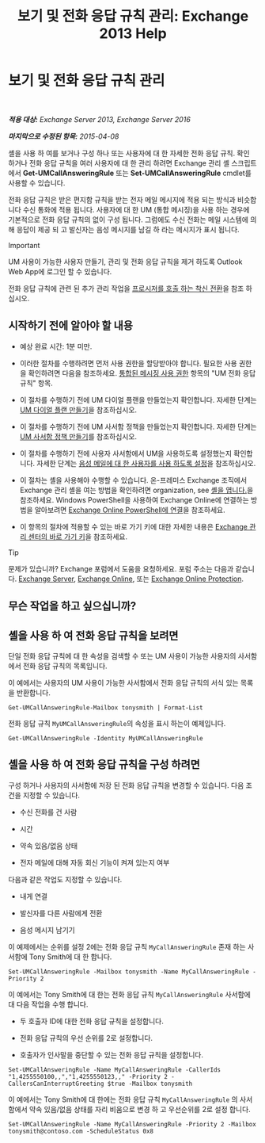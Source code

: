 ﻿---
title: '보기 및 전화 응답 규칙 관리: Exchange 2013 Help'
TOCTitle: 보기 및 전화 응답 규칙 관리
ms:assetid: de6d9fa1-7878-49a9-bddb-e3317d94f4d8
ms:mtpsurl: https://technet.microsoft.com/ko-kr/library/Dn140251(v=EXCHG.150)
ms:contentKeyID: 54651803
ms.date: 05/22/2018
mtps_version: v=EXCHG.150
ms.translationtype: MT
---

# 보기 및 전화 응답 규칙 관리

 

_**적용 대상:** Exchange Server 2013, Exchange Server 2016_

_**마지막으로 수정된 항목:** 2015-04-08_

셸을 사용 하 여를 보거나 구성 하나 또는 사용자에 대 한 자세한 전화 응답 규칙. 확인 하거나 전화 응답 규칙을 여러 사용자에 대 한 관리 하려면 Exchange 관리 셸 스크립트에서 **Get-UMCallAnsweringRule** 또는 **Set-UMCallAnsweringRule** cmdlet를 사용할 수 있습니다.

전화 응답 규칙은 받은 편지함 규칙을 받는 전자 메일 메시지에 적용 되는 방식과 비슷합니다 수신 통화에 적용 됩니다. 사용자에 대 한 UM (통합 메시징)을 사용 하는 경우에 기본적으로 전화 응답 규칙의 없이 구성 됩니다. 그럼에도 수신 전화는 메일 시스템에 의해 응답이 제공 되 고 발신자는 음성 메시지를 남길 하 라는 메시지가 표시 됩니다.


> [!IMPORTANT]
> UM 사용이 가능한 사용자 만들기, 관리 및 전화 응답 규칙을 제거 하도록 Outlook Web App에 로그인 할 수 있습니다.



전화 응답 규칙에 관련 된 추가 관리 작업을 [프로시저를 호출 하는 착신 전환](forwarding-calls-procedures-exchange-2013-help.md)을 참조 하십시오.

## 시작하기 전에 알아야 할 내용

  - 예상 완료 시간: 1분 미만.

  - 이러한 절차를 수행하려면 먼저 사용 권한을 할당받아야 합니다. 필요한 사용 권한을 확인하려면 다음을 참조하세요. [통합된 메시징 사용 권한](unified-messaging-permissions-exchange-2013-help.md) 항목의 "UM 전화 응답 규칙" 항목.

  - 이 절차를 수행하기 전에 UM 다이얼 플랜을 만들었는지 확인합니다. 자세한 단계는 [UM 다이얼 플랜 만들기](create-a-um-dial-plan-exchange-2013-help.md)을 참조하십시오.

  - 이 절차를 수행하기 전에 UM 사서함 정책을 만들었는지 확인합니다. 자세한 단계는 [UM 사서함 정책 만들기](create-a-um-mailbox-policy-exchange-2013-help.md)를 참조하십시오.

  - 이 절차를 수행하기 전에 사용자 사서함에서 UM을 사용하도록 설정했는지 확인합니다. 자세한 단계는 [음성 메일에 대 한 사용자를 사용 하도록 설정](enable-a-user-for-voice-mail-exchange-2013-help.md)을 참조하십시오.

  - 이 절차는 셸을 사용해야 수행할 수 있습니다. 온-프레미스 Exchange 조직에서 Exchange 관리 셸을 여는 방법을 확인하려면 organization, see [셸을 엽니다.](https://technet.microsoft.com/ko-kr/library/dd638134\(v=exchg.150\))을 참조하세요. Windows PowerShell을 사용하여 Exchange Online에 연결하는 방법을 알아보려면 [Exchange Online PowerShell에 연결](https://go.microsoft.com/fwlink/p/?linkid=396554)을 참조하세요.

  - 이 항목의 절차에 적용할 수 있는 바로 가기 키에 대한 자세한 내용은 [Exchange 관리 센터의 바로 가기 키](keyboard-shortcuts-in-the-exchange-admin-center-exchange-online-protection-help.md)을 참조하세요.


> [!TIP]
> 문제가 있습니까? Exchange 포럼에서 도움을 요청하세요. 포럼 주소는 다음과 같습니다. <A href="https://go.microsoft.com/fwlink/p/?linkid=60612">Exchange Server</A>, <A href="https://go.microsoft.com/fwlink/p/?linkid=267542">Exchange Online</A>, 또는 <A href="https://go.microsoft.com/fwlink/p/?linkid=285351">Exchange Online Protection</A>.



## 무슨 작업을 하고 싶으십니까?

## 셸을 사용 하 여 전화 응답 규칙을 보려면

단일 전화 응답 규칙에 대 한 속성을 검색할 수 또는 UM 사용이 가능한 사용자의 사서함에서 전화 응답 규칙의 목록입니다.

이 예에서는 사용자의 UM 사용이 가능한 사서함에서 전화 응답 규칙의 서식 있는 목록을 반환합니다.

    Get-UMCallAnsweringRule-Mailbox tonysmith | Format-List

전화 응답 규칙 `MyUMCallAnsweringRule`의 속성을 표시 하는이 예제입니다.

    Get-UMCallAnsweringRule -Identity MyUMCallAnsweringRule

## 셸을 사용 하 여 전화 응답 규칙을 구성 하려면

구성 하거나 사용자의 사서함에 저장 된 전화 응답 규칙을 변경할 수 있습니다. 다음 조건을 지정할 수 있습니다.

  - 수신 전화를 건 사람

  - 시간

  - 약속 있음/없음 상태

  - 전자 메일에 대해 자동 회신 기능이 켜져 있는지 여부

다음과 같은 작업도 지정할 수 있습니다.

  - 내게 연결

  - 발신자를 다른 사람에게 전환

  - 음성 메시지 남기기

이 예제에서는 순위를 설정 2에는 전화 응답 규칙 `MyCallAnsweringRule` 존재 하는 사서함에 Tony Smith에 대 한 합니다.

    Set-UMCallAnsweringRule -Mailbox tonysmith -Name MyCallAnsweringRule -Priority 2

이 예에서는 Tony Smith에 대 한는 전화 응답 규칙 `MyCallAnsweringRule` 사서함에 대 다음 작업을 수행 합니다.

  - 두 호출자 ID에 대한 전화 응답 규칙을 설정합니다.

  - 전화 응답 규칙의 우선 순위를 2로 설정합니다.

  - 호출자가 인사말을 중단할 수 있는 전화 응답 규칙을 설정합니다.

<!-- end list -->

    Set-UMCallAnsweringRule -Name MyCallAnsweringRule -CallerIds "1,4255550100,,","1,4255550123,," -Priority 2 -CallersCanInterruptGreeting $true -Mailbox tonysmith

이 예에서는 Tony Smith에 대 한에는 전화 응답 규칙 `MyCallAnsweringRule` 의 사서함에서 약속 있음/없음 상태를 자리 비움으로 변경 하 고 우선순위를 2로 설정 합니다.

    Set-UMCallAnsweringRule -Name MyCallAnsweringRule -Priority 2 -Mailbox tonysmith@contoso.com -ScheduleStatus 0x8

